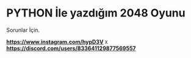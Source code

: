 # PYTHON İle yazdığım 2048 Oyunu

Sorunlar İçin.

**https://www.instagram.com/hypD3V**
`X`
**https://discord.com/users/833641129877569557**
